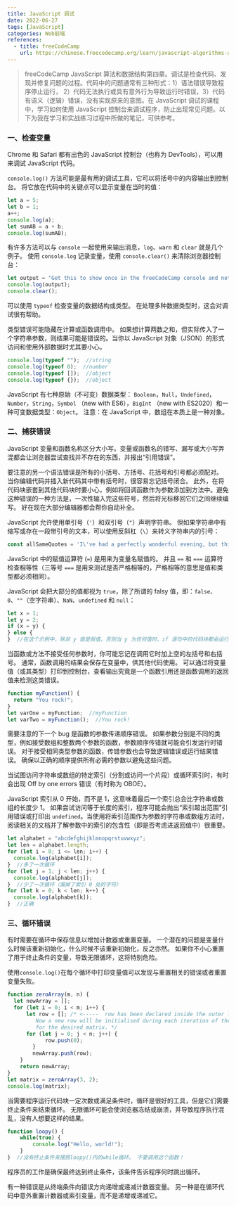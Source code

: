 ```yaml
---
title: JavaScript 调试
date: 2022-06-27
tags: [JavaScript]
categories: Web前端
references: 
  - title: freeCodeCamp
    url: https://chinese.freecodecamp.org/learn/javascript-algorithms-and-data-structures/
---
```


> freeCodeCamp JavaScript 算法和数据结构第四章。调试是检查代码、发现并修复问题的过程。代码中的问题通常有三种形式：1）语法错误导致程序停止运行， 2）代码无法执行或具有意外行为导致运行时错误，3）代码有语义（逻辑）错误，没有实现原来的意图。在 JavaScript 调试的课程中，学习如何使用 JavaScript 控制台来调试程序，防止出现常见问题。以下为我在学习和实战练习过程中所做的笔记，可供参考。

<!--more-->

### 一、检查变量

Chrome 和 Safari 都有出色的 JavaScript 控制台（也称为 DevTools），可以用来调试 JavaScript 代码。

`console.log()` 方法可能是最有用的调试工具，它可以将括号中的内容输出到控制台。 将它放在代码中的关键点可以显示变量在当时的值：

```javascript
let a = 5;
let b = 1;
a++;
console.log(a);
let sumAB = a + b;
console.log(sumAB);
```

有许多方法可以与 `console` 一起使用来输出消息，`log`、`warn` 和 `clear` 就是几个例子。 使用 `console.log` 记录变量，使用 `console.clear()` 来清除浏览器控制台：

```javascript
let output = "Get this to show once in the freeCodeCamp console and not at all in the browser console";
console.log(output);
console.clear();
```

可以使用 `typeof` 检查变量的数据结构或类型。 在处理多种数据类型时，这会对调试很有帮助。

 类型错误可能隐藏在计算或函数调用中。 如果想计算两数之和，但实际传入了一个字符串参数，则结果可能是错误的。当你以 JavaScript 对象（JSON）的形式访问和使用外部数据时尤其要小心。

```javascript
console.log(typeof "");  //string
console.log(typeof 0);  //number
console.log(typeof []);  //object
console.log(typeof {});  //object
```

JavaScript 有七种原始（不可变）数据类型： `Boolean`，`Null`，`Undefined`，`Number`，`String`，`Symbol` （new with ES6），`BigInt` （new with ES2020）和一种可变数据类型：`Object`。 注意：在 JavaScript 中，数组在本质上是一种对象。

### 二、捕获错误

JavaScript 变量和函数名称区分大小写。变量或函数名的错写、漏写或大小写弄混都会让浏览器尝试查找并不存在的东西，并报出“引用错误”。

要注意的另一个语法错误是所有的小括号、方括号、花括号和引号都必须配对。 当你编辑代码并插入新代码其中带有括号时，很容易忘记括号闭合。 此外，在将代码块嵌套到其他代码块时要小心，例如将回调函数作为参数添加到方法中。避免这种错误的一种方法是，一次性输入完这些符号，然后将光标移回它们之间继续编写。 好在现在大部分编辑器都会帮你自动补全。

JavaScript 允许使用单引号（`'`）和双引号（`"`）声明字符串。 但如果字符串中有缩写或存在一段带引号的文本，可以使用反斜杠（`\`）来转义字符串内的引号：

```js
const allSameQuotes = 'I\'ve had a perfectly wonderful evening, but this wasn\'t it.';
```

JavaScript 中的赋值运算符 (`=`) 是用来为变量名赋值的。 并且 `==` 和 `===` 运算符检查相等性（三等号 `===` 是用来测试是否严格相等的，严格相等的意思是值和类型都必须相同）。

JavaScript 会把大部分的值都视为 `true`，除了所谓的 falsy 值，即：`false`、`0`、`""`（空字符串）、`NaN`、`undefined` 和 `null`：

```js
let x = 1;
let y = 2;
if (x = y) {
} else {
}  //在这个示例中，除非 y 值是假值，否则当 y 为任何值时，if 语句中的代码块都会运行。 
```

当函数或方法不接受任何参数时，你可能忘记在调用它时加上空的左括号和右括号。 通常，函数调用的结果会保存在变量中，供其他代码使用。 可以通过将变量值（或其类型）打印到控制台，查看输出究竟是一个函数引用还是函数调用的返回值来检测这类错误。

```js
function myFunction() {
  return "You rock!";
}
let varOne = myFunction;  //myFunction
let varTwo = myFunction();  //You rock!
```

需要注意的下一个 bug 是函数的参数传递顺序错误。 如果参数分别是不同的类型，例如接受数组和整数两个参数的函数，参数顺序传错就可能会引发运行时错误。 对于接受相同类型参数的函数，传错参数也会导致逻辑错误或运行结果错误。 确保以正确的顺序提供所有必需的参数以避免这些问题。

当试图访问字符串或数组的特定索引（分割或访问一个片段）或循环索引时，有时会出现 Off by one errors 错误（有时称为 OBOE）。 

JavaScript 索引从 0 开始，而不是 1，这意味着最后一个索引总会比字符串或数组的长度少 1。 如果尝试访问等于长度的索引，程序可能会抛出“索引超出范围”引用错误或打印出 `undefined`。当使用将索引范围作为参数的字符串或数组方法时，阅读相关的文档并了解参数中的索引的包含性（即是否考虑进返回值中）很重要。 

```js
let alphabet = "abcdefghijklmnopqrstuvwxyz";
let len = alphabet.length;
for (let i = 0; i <= len; i++) {
  console.log(alphabet[i]);
}  //多了一次循环
for (let j = 1; j < len; j++) {
  console.log(alphabet[j]);
}  //少了一次循环（漏掉了索引 0 处的字符）
for (let k = 0; k < len; k++) {
  console.log(alphabet[k]);
}  //正确
```

### 三、循环错误

有时需要在循环中保存信息以增加计数器或重置变量。 一个潜在的问题是变量什么时候该重新初始化，什么时候不该重新初始化，反之亦然。 如果你不小心重置了用于终止条件的变量，导致无限循环，这将特别危险。

使用`console.log()`在每个循环中打印变量值可以发现与重置相关的错误或者重置变量失败。

```js
function zeroArray(m, n) {
  let newArray = [];
  for (let i = 0; i < m; i++) {
      let row = []; /* <-----  row has been declared inside the outer loop. 
         Now a new row will be initialised during each iteration of the outer loop allowing 
         for the desired matrix. */
      for (let j = 0; j < n; j++) {
        	row.push(0);
        }
        newArray.push(row);
    }
    return newArray;
}
let matrix = zeroArray(3, 2);
console.log(matrix);
```

当需要程序运行代码块一定次数或满足条件时，循环是很好的工具，但是它们需要终止条件来结束循环。 无限循环可能会使浏览器冻结或崩溃，并导致程序执行混乱，没有人想要这样的结果。

```js
function loopy() {
    while(true) {
      	console.log("Hello, world!");
    }
}  //没有终止条件来摆脱loopy()内的while循环。 不要调用这个函数！
```

程序员的工作是确保最终达到终止条件，该条件告诉程序何时跳出循环。 

有一种错误是从终端条件向错误方向递增或递减计数器变量。 另一种是在循环代码中意外重置计数器或索引变量，而不是递增或递减它。
